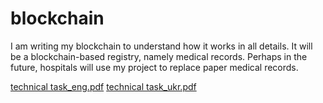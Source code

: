 # blockchain
I am writing my blockchain to understand how it works in all details.
It will be a blockchain-based registry, namely medical records. 
Perhaps in the future, hospitals will use my project to replace paper medical records.

[technical task_eng.pdf](https://github.com/lo1de/blockchain/files/8670080/_eng.pdf)
[technical task_ukr.pdf](https://github.com/lo1de/blockchain/files/8670091/_.pdf)

